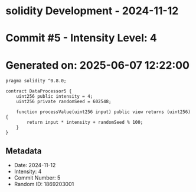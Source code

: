 ﻿# solidity Development - 2024-11-12
# Commit #5 - Intensity Level: 4
# Generated on: 2025-06-07 12:22:00
```solidity
pragma solidity ^0.8.0;

contract DataProcessor5 {
    uint256 public intensity = 4;
    uint256 private randomSeed = 602548;

    function processValue(uint256 input) public view returns (uint256) {
        return input * intensity + randomSeed % 100;
    }
}
```
## Metadata
- Date: 2024-11-12
- Intensity: 4
- Commit Number: 5
- Random ID: 1869203001
